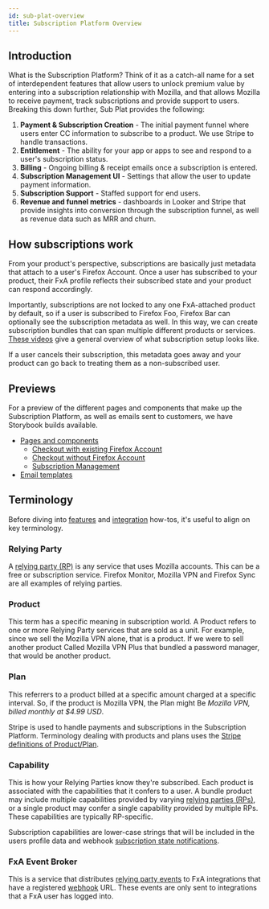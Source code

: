 ```yaml
---
id: sub-plat-overview
title: Subscription Platform Overview
---
```


## Introduction

What is the Subscription Platform? Think of it as a catch-all name for a set of interdependent features that allow users to unlock premium value by entering into a subscription relationship with Mozilla, and that allows Mozilla to receive payment, track subscriptions and provide support to users. Breaking this down further, Sub Plat provides the following:

1. **Payment & Subscription Creation** - The initial payment funnel where users enter CC information to subscribe to a product. We use Stripe to handle transactions.
2. **Entitlement** - The ability for your app or apps to see and respond to a user's subscription status.
3. **Billing** - Ongoing billing & receipt emails once a subscription is entered.
4. **Subscription Management UI** - Settings that allow the user to update payment information.
5. **Subscription Support** - Staffed support for end users.
6. **Revenue and funnel metrics** - dashboards in Looker and Stripe that provide insights into conversion through the subscription funnel, as well as revenue data such as MRR and churn.

## How subscriptions work

From your product's perspective, subscriptions are basically just metadata that attach to a user's Firefox Account. Once a user has subscribed to your product, their FxA profile reflects their subscribed state and your product can respond accordingly.

Importantly, subscriptions are not locked to any one FxA-attached product by default, so if a user is subscribed to Firefox Foo, Firefox Bar can optionally see the subscription metadata as well. In this way, we can create subscription bundles that can span multiple different products or services. [These videos][videos] give a general overview of what subscription setup looks like.

If a user cancels their subscription, this metadata goes away and your product can go back to treating them as a non-subscribed user.

## Previews

For a preview of the different pages and components that make up the Subscription Platform, as well as emails sent to customers, we have Storybook builds available.

- [Pages and components](https://storage.googleapis.com/mozilla-storybooks-fxa/commits/latest/fxa-payments-server/index.html)
  - [Checkout with existing Firefox Account](https://storage.googleapis.com/mozilla-storybooks-fxa/commits/latest/fxa-payments-server/index.html?path=/story/routes-product--subscribing-with-new-account)
  - [Checkout without Firefox Account](https://storage.googleapis.com/mozilla-storybooks-fxa/commits/latest/fxa-payments-server/index.html?path=/story/routes-checkout--subscribing-with-a-new-account)
  - [Subscription Management](https://storage.googleapis.com/mozilla-storybooks-fxa/commits/latest/fxa-payments-server/index.html?path=/story/routes-subscriptions--subscribed-with-web-subscription)
- [Email templates](https://storage.googleapis.com/mozilla-storybooks-fxa/commits/latest/fxa-auth-server/index.html?path=/story/subplat-emails-templates)

## Terminology

Before diving into [features](sub-plat-features.md) and [integration](../tutorials/integration-with-subscription-platform.md) how-tos, it's useful to align on key terminology.

### Relying Party

A [relying party (RP)][relying-party] is any service that uses Mozilla accounts. This can be a free or subscription service. Firefox Monitor, Mozilla VPN and Firefox Sync are all examples of relying parties.

### Product

 This term has a specific meaning in subscription world. A Product refers to one or more Relying Party services that are sold as a unit. For example, since we sell the Mozilla VPN alone, that is a product. If we were to sell another product Called Mozilla VPN Plus that bundled a password manager, that would be another product.

### Plan

This referrers to a product billed at a specific amount charged at a specific interval. So, if the product is Mozilla VPN, the Plan might Be *Mozilla VPN, billed monthly at $4.99 USD*.

Stripe is used to handle payments and subscriptions in the Subscription Platform. Terminology dealing with products and plans uses the [Stripe definitions of Product/Plan](https://stripe.com/docs/billing/subscriptions/products-and-plans).

### Capability

This is how your Relying Parties know they're subscribed. Each product is associated with the capabilities that it confers to a user. A bundle product may include multiple capabilities provided by varying [relying parties (RPs)][relying-party], or a single product may confer a single capability provided by multiple RPs. These capabilities are typically RP-specific.

Subscription capabilities are lower-case strings that will be included in the users profile data and webhook [subscription state notifications].

### FxA Event Broker

This is a service that distributes [relying party events] to FxA integrations that have a registered [webhook] URL. These events are only sent to integrations that a FxA user has logged into.

[relying party events]: https://github.com/mozilla/fxa/tree/main/packages/fxa-event-broker#relying-party-event-format
[videos]: https://mana.mozilla.org/wiki/display/FJT/Tutorial+Videos
[webhook]: https://en.wikipedia.org/wiki/Webhook
[subscription state notifications]: https://github.com/mozilla/fxa/tree/main/packages/fxa-event-broker#subscription-state-change
[relying-party]: https://en.wikipedia.org/wiki/Relying_party

